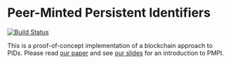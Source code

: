 # Peer-Minted Persistent Identifiers

[![Build Status](https://travis-ci.org/CeON/pmpi.svg?branch=master)](https://travis-ci.org/CeON/pmpi)

This is a proof-of-concept implementation of a blockchain approach to PIDs.
Please read [our paper](http://dx.doi.org/10.2218/ijdc.v10i1.368)
and see [our slides](http://www.slideshare.net/bolikowski/a-system)
for an introduction to PMPI.
